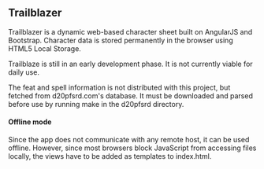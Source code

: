 ## Trailblazer

Trailblazer is a dynamic web-based character sheet built on AngularJS and Bootstrap.
Character data is stored permanently in the browser using HTML5 Local Storage.

Trailblaze is still in an early development phase.
It is not currently viable for daily use.

The feat and spell information is not distributed with this project, but fetched from d20pfsrd.com's database.
It must be downloaded and parsed before use by running make in the d20pfsrd directory.

#### Offline mode
Since the app does not communicate with any remote host, it can be used offline.
However, since most browsers block JavaScript from accessing files locally, the views have to be added as templates to index.html.

